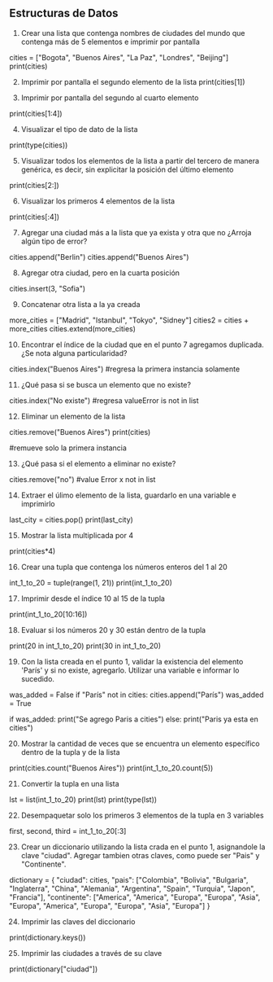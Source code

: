 ## Estructuras de Datos

1) Crear una lista que contenga nombres de ciudades del mundo que contenga más de 5 elementos e imprimir por pantalla

cities = ["Bogota", "Buenos Aires", "La Paz", "Londres", "Beijing"]
print(cities)

2) Imprimir por pantalla el segundo elemento de la lista
print(cities[1])

3) Imprimir por pantalla del segundo al cuarto elemento

print(cities[1:4])

4) Visualizar el tipo de dato de la lista

print(type(cities))

5) Visualizar todos los elementos de la lista a partir del tercero de manera genérica, es decir, sin explicitar la posición del último elemento

print(cities[2:])

6) Visualizar los primeros 4 elementos de la lista

print(cities[:4])

7) Agregar una ciudad más a la lista que ya exista y otra que no ¿Arroja algún tipo de error?

cities.append("Berlin")
cities.append("Buenos Aires")

8) Agregar otra ciudad, pero en la cuarta posición

cities.insert(3, "Sofia")

9) Concatenar otra lista a la ya creada

more_cities = ["Madrid", "Istanbul", "Tokyo", "Sidney"]
cities2 = cities + more_cities
cities.extend(more_cities)

10) Encontrar el índice de la ciudad que en el punto 7 agregamos duplicada. ¿Se nota alguna particularidad?

cities.index("Buenos Aires")
#regresa la primera instancia solamente

11) ¿Qué pasa si se busca un elemento que no existe?

cities.index("No existe")
#regresa valueError is not in list

12) Eliminar un elemento de la lista

cities.remove("Buenos Aires")
print(cities)

#remueve solo la primera instancia


13) ¿Qué pasa si el elemento a eliminar no existe?

cities.remove("no")
#value Error  x not in list

14) Extraer el úlimo elemento de la lista, guardarlo en una variable e imprimirlo

last_city = cities.pop()
print(last_city)

15) Mostrar la lista multiplicada por 4

print(cities*4)

16) Crear una tupla que contenga los números enteros del 1 al 20

int_1_to_20 = tuple(range(1, 21))
print(int_1_to_20)

17) Imprimir desde el índice 10 al 15 de la tupla

print(int_1_to_20[10:16])

18) Evaluar si los números 20 y 30 están dentro de la tupla

print(20 in int_1_to_20)
print(30 in int_1_to_20)

19) Con la lista creada en el punto 1, validar la existencia del elemento 'París' y si no existe, agregarlo. Utilizar una variable e informar lo sucedido.

was_added = False
if "París" not in cities:
  cities.append("París")
  was_added = True

if was_added:
  print("Se agrego Paris a cities")
else:
  print("Paris ya esta en cities")


20) Mostrar la cantidad de veces que se encuentra un elemento específico dentro de la tupla y de la lista

print(cities.count("Buenos Aires"))
print(int_1_to_20.count(5))

21) Convertir la tupla en una lista

lst = list(int_1_to_20)
print(lst)
print(type(lst))

22) Desempaquetar solo los primeros 3 elementos de la tupla en 3 variables

first, second, third = int_1_to_20[:3]

23) Crear un diccionario utilizando la lista crada en el punto 1, asignandole la clave "ciudad". Agregar tambien otras claves, como puede ser "Pais" y "Continente".

dictionary = {
  "ciudad": cities,
  "pais": ["Colombia", "Bolivia", "Bulgaria", "Inglaterra", "China", "Alemania", "Argentina", "Spain", "Turquia", "Japon", "Francia"],
  "continente": ["America", "America", "Europa", "Europa", "Asia", "Europa", "America", "Europa", "Europa", "Asia", "Europa"]
}

24) Imprimir las claves del diccionario

print(dictionary.keys())

25) Imprimir las ciudades a través de su clave

print(dictionary["ciudad"])
